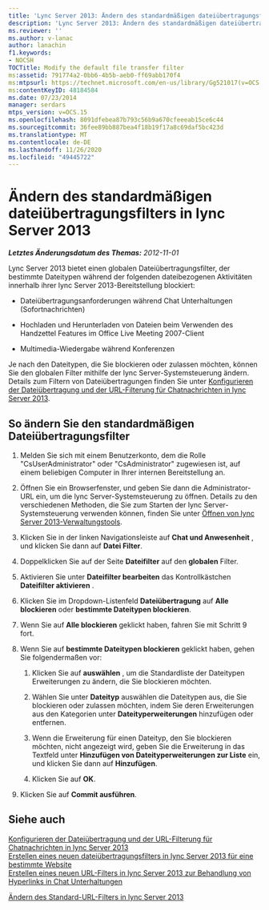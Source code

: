 ```yaml
---
title: 'Lync Server 2013: Ändern des standardmäßigen dateiübertragungsfilters'
description: 'Lync Server 2013: Ändern des standardmäßigen dateiübertragungsfilters'
ms.reviewer: ''
ms.author: v-lanac
author: lanachin
f1.keywords:
- NOCSH
TOCTitle: Modify the default file transfer filter
ms:assetid: 791774a2-0bb6-4b5b-aeb0-ff69abb170f4
ms:mtpsurl: https://technet.microsoft.com/en-us/library/Gg521017(v=OCS.15)
ms:contentKeyID: 48184584
ms.date: 07/23/2014
manager: serdars
mtps_version: v=OCS.15
ms.openlocfilehash: 8091dfebea87b793c56b9a670cfeeeab15ce6c44
ms.sourcegitcommit: 36fee89bb887bea4f18b19f17a8c69daf5bc423d
ms.translationtype: MT
ms.contentlocale: de-DE
ms.lasthandoff: 11/26/2020
ms.locfileid: "49445722"
---
```

# <a name="modify-the-default-file-transfer-filter-in-lync-server-2013"></a>Ändern des standardmäßigen dateiübertragungsfilters in lync Server 2013

<div data-xmlns="http://www.w3.org/1999/xhtml">

<div class="topic" data-xmlns="http://www.w3.org/1999/xhtml" data-msxsl="urn:schemas-microsoft-com:xslt" data-cs="https://msdn.microsoft.com/">

<div data-asp="https://msdn2.microsoft.com/asp">



</div>

<div id="mainSection">

<div id="mainBody">

<span> </span>

_**Letztes Änderungsdatum des Themas:** 2012-11-01_

Lync Server 2013 bietet einen globalen Dateiübertragungsfilter, der bestimmte Dateitypen während der folgenden dateibezogenen Aktivitäten innerhalb ihrer lync Server 2013-Bereitstellung blockiert:

  - Dateiübertragungsanforderungen während Chat Unterhaltungen (Sofortnachrichten)

  - Hochladen und Herunterladen von Dateien beim Verwenden des Handzettel Features im Office Live Meeting 2007-Client

  - Multimedia-Wiedergabe während Konferenzen

Je nach den Dateitypen, die Sie blockieren oder zulassen möchten, können Sie den globalen Filter mithilfe der lync Server-Systemsteuerung ändern. Details zum Filtern von Dateiübertragungen finden Sie unter [Konfigurieren der Dateiübertragung und der URL-Filterung für Chatnachrichten in lync Server 2013](lync-server-2013-configuring-file-transfer-and-url-filtering-for-instant-messaging-im.md).

<div>

## <a name="to-modify-the-default-file-transfer-filter"></a>So ändern Sie den standardmäßigen Dateiübertragungsfilter

1.  Melden Sie sich mit einem Benutzerkonto, dem die Rolle "CsUserAdministrator" oder "CsAdministrator" zugewiesen ist, auf einem beliebigen Computer in Ihrer internen Bereitstellung an.

2.  Öffnen Sie ein Browserfenster, und geben Sie dann die Administrator-URL ein, um die lync Server-Systemsteuerung zu öffnen. Details zu den verschiedenen Methoden, die Sie zum Starten der lync Server-Systemsteuerung verwenden können, finden Sie unter [Öffnen von lync Server 2013-Verwaltungstools](lync-server-2013-open-lync-server-administrative-tools.md).

3.  Klicken Sie in der linken Navigationsleiste auf **Chat und Anwesenheit** , und klicken Sie dann auf **Datei Filter**.

4.  Doppelklicken Sie auf der Seite **Dateifilter** auf den **globalen** Filter.

5.  Aktivieren Sie unter **Dateifilter bearbeiten** das Kontrollkästchen **Dateifilter aktivieren** .

6.  Klicken Sie im Dropdown-Listenfeld **Dateiübertragung** auf **Alle blockieren** oder **bestimmte Dateitypen blockieren**.

7.  Wenn Sie auf **Alle blockieren** geklickt haben, fahren Sie mit Schritt 9 fort.

8.  Wenn Sie auf **bestimmte Dateitypen blockieren** geklickt haben, gehen Sie folgendermaßen vor:
    
    1.  Klicken Sie auf **auswählen** , um die Standardliste der Dateitypen Erweiterungen zu ändern, die Sie blockieren möchten.
    
    2.  Wählen Sie unter **Dateityp** auswählen die Dateitypen aus, die Sie blockieren oder zulassen möchten, indem Sie deren Erweiterungen aus den Kategorien unter **Dateityperweiterungen** hinzufügen oder entfernen.
    
    3.  Wenn die Erweiterung für einen Dateityp, den Sie blockieren möchten, nicht angezeigt wird, geben Sie die Erweiterung in das Textfeld unter **Hinzufügen von Dateityperweiterungen zur Liste** ein, und klicken Sie dann auf **Hinzufügen**.
    
    4.  Klicken Sie auf **OK**.

9.  Klicken Sie auf **Commit ausführen**.

</div>

<div>

## <a name="see-also"></a>Siehe auch


[Konfigurieren der Dateiübertragung und der URL-Filterung für Chatnachrichten in lync Server 2013](lync-server-2013-configuring-file-transfer-and-url-filtering-for-instant-messaging-im.md)  
[Erstellen eines neuen dateiübertragungsfilters in lync Server 2013 für eine bestimmte Website](lync-server-2013-create-a-new-file-transfer-filter-for-a-specific-site.md)  
[Erstellen eines neuen URL-Filters in lync Server 2013 zur Behandlung von Hyperlinks in Chat Unterhaltungen](lync-server-2013-create-a-new-url-filter-to-handle-hyperlinks-in-im-conversations.md)  


[Ändern des Standard-URL-Filters in lync Server 2013](lync-server-2013-modify-the-default-url-filter.md)  
  

</div>

</div>

<span> </span>

</div>

</div>

</div>

